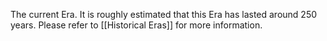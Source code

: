 The current Era. It is roughly estimated that this Era has lasted around 250 years. Please refer to [[Historical Eras]] for more information.  